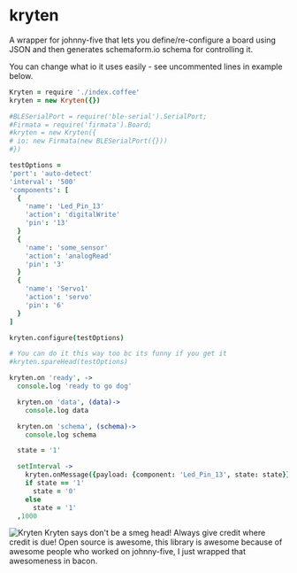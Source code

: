 # kryten

A wrapper for johnny-five that lets you define/re-configure a board using JSON and then generates schemaform.io schema for controlling it.

You can change what io it uses easily - see uncommented lines in example below.

```coffee
Kryten = require './index.coffee'
kryten = new Kryten({})

#BLESerialPort = require('ble-serial').SerialPort;
#Firmata = require('firmata').Board;
#kryten = new Kryten({
# io: new Firmata(new BLESerialPort({}))
#})

testOptions =
'port': 'auto-detect'
'interval': '500'
'components': [
  {
    'name': 'Led_Pin_13'
    'action': 'digitalWrite'
    'pin': '13'
  }
  {
    'name': 'some_sensor'
    'action': 'analogRead'
    'pin': '3'
  }
  {
    'name': 'Servo1'
    'action': 'servo'
    'pin': '6'
  }
]

kryten.configure(testOptions)

# You can do it this way too bc its funny if you get it
#kryten.spareHead(testOptions)

kryten.on 'ready', ->
  console.log 'ready to go dog'

  kryten.on 'data', (data)->
    console.log data

  kryten.on 'schema', (schema)->
    console.log schema

  state = '1'

  setInterval ->
    kryten.onMessage({payload: {component: 'Led_Pin_13', state: state}})
    if state == '1'
      state = '0'
    else
      state = '1'
  ,1000

```




![Kryten](http://s30.postimg.org/7o69ldgs1/tumblr_m61bkqd_ZF61rvt47eo1_500.jpg)
Kryten says don't be a smeg head! Always give credit where credit is due! Open source is awesome, this library is awesome because of awesome people who worked on johnny-five, I just wrapped that awesomeness in bacon.
